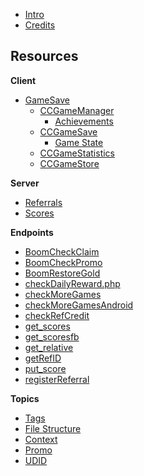<!-- docs/_sidebar.md -->

- [Intro](/)
- [Credits](/CREDITS.md)

## **Resources**

**Client**

  - [GameSave](resources/client/gamesave)
    - [CCGameManager](resources/client/saves/CCGameManager)
      - [Achievements](resources/client/saves/GameManager/achievements.md)
    - [CCGameSave](/resources/client/saves/CCGameSave.md)
      - [Game State](/resources/client/saves/GameSave/gameState)
    - [CCGameStatistics](/resources/client/saves/CCGameStatistics.md)
    - [CCGameStore](/resources/client/saves/CCGameStore.md)

**Server**

  - [Referrals](/resources/server/referral.md)
  - [Scores](resources/server/scores)

**Endpoints**
  - [BoomCheckClaim](/endpoints/boomCheckClaim.md)
  - [BoomCheckPromo](/endpoints/boomCheckPromo.md)
  - [BoomRestoreGold](/endpoints/BoomRestoreGold.md)
  - [checkDailyReward.php](endpoints/checkDailyReward.md)
  - [checkMoreGames](/endpoints/checkMoreGames.md)
  - [checkMoreGamesAndroid](/endpoints/checkMoreGamesAndroid.md)
  - [checkRefCredit](/endpoints/checkRefCredit.md)
  - [get_scores](/endpoints/get_Scores.md)
  - [get_scoresfb](/endpoints/get_Scoresfb.md)
  - [get_relative](/endpoints/get_relative)
  - [getRefID](/endpoints/getRefID.md)
  - [put_score](/endpoints/put_score)
  - [registerReferral](/endpoints/registerReferral.md)

**Topics**
  - [Tags](/topics/tags.md)
  - [File Structure](/topics/file_structure.md)
  - [Context](/topics/context.md)
  - [Promo](/topics/promo_codes.md)
  - [UDID](/topics/udid)
